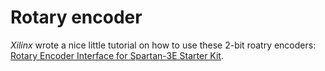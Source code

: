 # Rotary encoder #

*Xilinx* wrote a nice little tutorial on how to use these 2-bit roatry encoders: [Rotary Encoder Interface for Spartan-3E Starter Kit](http://www.eng.utah.edu/~cs3710/xilinx-docs/examples/s3esk_rotary_encoder_interface.pdf).
